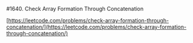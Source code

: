 #1640. Check Array Formation Through Concatenation

[https://leetcode.com/problems/check-array-formation-through-concatenation/](https://leetcode.com/problems/check-array-formation-through-concatenation/)
